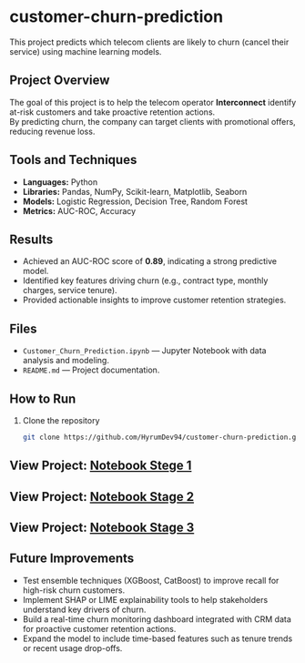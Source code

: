 # customer-churn-prediction

This project predicts which telecom clients are likely to churn (cancel their service) using machine learning models.

## Project Overview
The goal of this project is to help the telecom operator **Interconnect** identify at-risk customers and take proactive retention actions.  
By predicting churn, the company can target clients with promotional offers, reducing revenue loss.

## Tools and Techniques
- **Languages:** Python  
- **Libraries:** Pandas, NumPy, Scikit-learn, Matplotlib, Seaborn  
- **Models:** Logistic Regression, Decision Tree, Random Forest  
- **Metrics:** AUC-ROC, Accuracy

## Results
- Achieved an AUC-ROC score of **0.89**, indicating a strong predictive model.  
- Identified key features driving churn (e.g., contract type, monthly charges, service tenure).  
- Provided actionable insights to improve customer retention strategies.

## Files
- `Customer_Churn_Prediction.ipynb` — Jupyter Notebook with data analysis and modeling.
- `README.md` — Project documentation.

## How to Run
1. Clone the repository  
   ```bash
   git clone https://github.com/HyrumDev94/customer-churn-prediction.git

## View Project: [Notebook Stege 1](https://github.com/HyrumDev94/customer-churn-prediction/blob/main/notebook.ipynb)
## View Project: [Notebook Stage 2](https://github.com/HyrumDev94/customer-churn-prediction/blob/main/notebook%20(4).ipynb)
## View Project: [Notebook Stage 3](https://github.com/HyrumDev94/customer-churn-prediction/blob/main/notebook%20(5).ipynb)


## Future Improvements

- Test ensemble techniques (XGBoost, CatBoost) to improve recall for high-risk churn customers.  
- Implement SHAP or LIME explainability tools to help stakeholders understand key drivers of churn.  
- Build a real-time churn monitoring dashboard integrated with CRM data for proactive customer retention actions.  
- Expand the model to include time-based features such as tenure trends or recent usage drop-offs.
